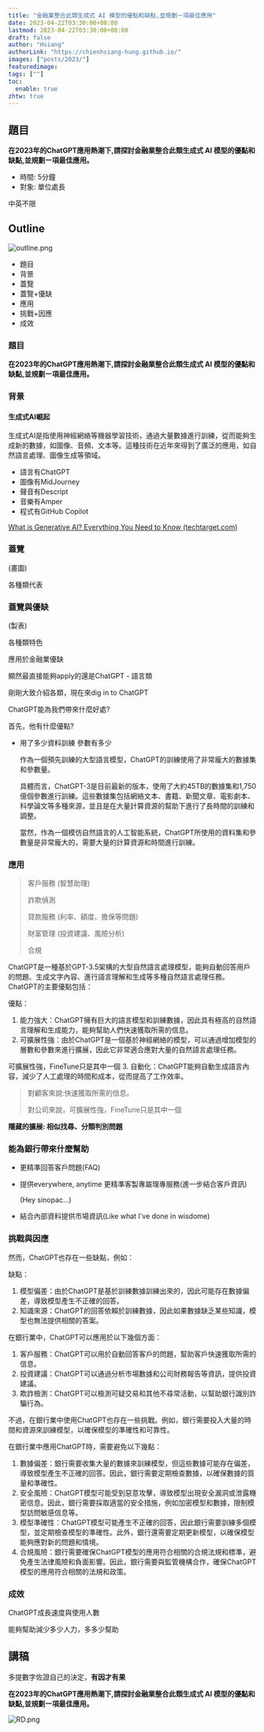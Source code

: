 ```yaml
---
title: "金融業整合此類生成式 AI 模型的優點和缺點,並規劃㇐項最佳應用"
date: 2023-04-22T03:30:00+08:00
lastmod: 2023-04-22T03:30:00+08:00
draft: false
author: "Hsiang"
authorLink: "https://chienhsiang-hung.github.io/"
images: ["posts/2023/"]
featuredimage: 
tags: [""]
toc:
  enable: true
zhtw: true
---
```

## 題目
**在2023年的ChatGPT應用熱潮下,請探討金融業整合此類生成式 AI 模型的優點和缺點,並規劃㇐項最佳應用。**
- 時間: 5分鐘
- 對象: 單位處長

中英不限
## Outline
![outline.png](outline.png "outline")
- 題目
- 背景
- 蓋覽
- 蓋覽+優缺
- 應用
- 挑戰+因應
- 成效

### 題目
**在2023年的ChatGPT應用熱潮下,請探討金融業整合此類生成式 AI 模型的優點和缺點,並規劃㇐項最佳應用。**
### 背景
#### 生成式AI崛起
生成式AI是指使用神經網絡等機器學習技術，通過大量數據進行訓練，從而能夠生成新的數據，如圖像、音頻、文本等。這種技術在近年來得到了廣泛的應用，如自然語言處理、圖像生成等領域。
- 語言有ChatGPT
- 圖像有MidJourney
- 聲音有Descript
- 音樂有Amper
- 程式有GitHub Copilot

[What is Generative AI? Everything You Need to Know (techtarget.com)](https://www.techtarget.com/searchenterpriseai/definition/generative-AI#:~:text=Generative%20AI%20tools%20exist%20for,2%2C%20Midjourney%20and%20Stable%20Diffusion.)
### 蓋覽
(畫圖)

各種類代表
### 蓋覽與優缺
(製表)

各種類特色

應用於金融業優缺

顯然最直接能夠apply的還是ChatGPT - 語言類

剛剛大致介紹各類，現在來dig in to ChatGPT

ChatGPT能為我們帶來什麼好處?

首先，他有什麼優點?

- 用了多少資料訓練 參數有多少

  作為一個預先訓練的大型語言模型，ChatGPT的訓練使用了非常龐大的數據集和參數量。

  具體而言，ChatGPT-3是目前最新的版本，使用了大約45TB的數據集和1,750億個參數進行訓練。這些數據集包括網絡文本、書籍、新聞文章、電影劇本、科學論文等多種來源，並且是在大量計算資源的幫助下進行了長時間的訓練和調整。

  當然，作為一個模仿自然語言的人工智能系統，ChatGPT所使用的資料集和參數量是非常龐大的，需要大量的計算資源和時間進行訓練。
### 應用
> 客戶服務 (智慧助理)
>
> 詐欺偵測
> 
> 貸款服務 (利率、額度、擔保等問題)
>
> 財富管理 (投資建議、風險分析)
>
> 合規 

ChatGPT是一種基於GPT-3.5架構的大型自然語言處理模型，能夠自動回答用戶的問題、生成文字內容、進行語言理解和生成等多種自然語言處理任務。ChatGPT的主要優點包括：

優點：
1.  能力強大：ChatGPT擁有巨大的語言模型和訓練數據，因此具有極高的自然語言理解和生成能力，能夠幫助人們快速獲取所需的信息。
2.  可擴展性強：由於ChatGPT是一個基於神經網絡的模型，可以通過增加模型的層數和參數來進行擴展，因此它非常適合應對大量的自然語言處理任務。

  可擴展性強，FineTune只是其中一個
3.  自動化：ChatGPT能夠自動生成語言內容，減少了人工處理的時間和成本，從而提高了工作效率。

> 對顧客來說:快速獲取所需的信息。
>
> 對公司來說，可擴展性強，FineTune只是其中一個

**隱藏的擴展: 相似找尋、分類判別問題**

### 能為銀行帶來什麼幫助
- 更精準回答客戶問題(FAQ)
- 提供everywhere, anytime 更精準客製專屬理專服務(進一步結合客戶資訊)

  (Hey sinopac...)
- 結合內部資料提供市場資訊(Like what I've done in wisdome)

### 挑戰與因應
然而，ChatGPT也存在一些缺點，例如：

缺點：
1.  模型偏差：由於ChatGPT是基於訓練數據訓練出來的，因此可能存在數據偏差，導致模型產生不正確的回答。
2.  知識來源：ChatGPT的回答依賴於訓練數據，因此如果數據缺乏某些知識，模型也無法提供相關的答案。

在銀行業中，ChatGPT可以應用於以下幾個方面：
1.  客戶服務：ChatGPT可以用於自動回答客戶的問題，幫助客戶快速獲取所需的信息。
2.  投資建議：ChatGPT可以通過分析市場數據和公司財務報告等資訊，提供投資建議。
3.  欺詐檢測：ChatGPT可以檢測可疑交易和其他不尋常活動，以幫助銀行識別詐騙行為。

不過，在銀行業中使用ChatGPT也存在一些挑戰。例如，銀行需要投入大量的時間和資源來訓練模型，以確保模型的準確性和可靠性。

在銀行業中應用ChatGPT時，需要避免以下幾點：
1.  數據偏差：銀行需要收集大量的數據來訓練模型，但這些數據可能存在偏差，導致模型產生不正確的回答。因此，銀行需要定期檢查數據，以確保數據的質量和準確性。
2.  安全風險：ChatGPT模型可能受到惡意攻擊，導致模型出現安全漏洞或泄露機密信息。因此，銀行需要採取適當的安全措施，例如加密模型和數據，限制模型訪問敏感信息等。
3.  模型準確性：ChatGPT模型可能產生不正確的回答，因此銀行需要訓練多個模型，並定期檢查模型的準確性。此外，銀行還需要定期更新模型，以確保模型能夠應對新的問題和情境。
4.  合規風險：銀行需要確保ChatGPT模型的應用符合相關的合規法規和標準，避免產生法律風險和負面影響。因此，銀行需要與監管機構合作，確保ChatGPT模型的應用符合相關的法規和政策。

### 成效
ChatGPT成長速度與使用人數

能夠幫助減少多少人力，多多少幫助

## 講稿
多提數字佐證自己的決定，**有因才有果**

**在2023年的ChatGPT應用熱潮下,請探討金融業整合此類生成式 AI 模型的優點和缺點,並規劃㇐項最佳應用。**

![RD.png](RD.png "RD.png")